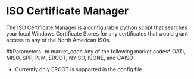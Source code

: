 # ISO Certificate Manager
The ISO Certificate Manager is a configurable python script that searches your local Windows Certificate Stores for any certificates that would grant access to any of the North American ISOs.    


##Parameters
-m market_code      Any of the following market codes*
                    OATI, MISO, SPP, PJM, ERCOT, NYISO, ISONE, and CAISO

* Currently only ERCOT is supported in the config file.

